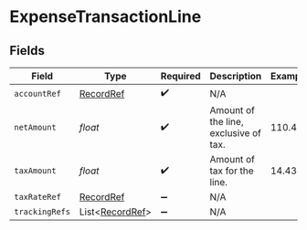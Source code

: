 # ExpenseTransactionLine


## Fields

| Field                                               | Type                                                | Required                                            | Description                                         | Example                                             |
| --------------------------------------------------- | --------------------------------------------------- | --------------------------------------------------- | --------------------------------------------------- | --------------------------------------------------- |
| `accountRef`                                        | [RecordRef](../../models/shared/RecordRef.md)       | :heavy_check_mark:                                  | N/A                                                 |                                                     |
| `netAmount`                                         | *float*                                             | :heavy_check_mark:                                  | Amount of the line, exclusive of tax.               | 110.42                                              |
| `taxAmount`                                         | *float*                                             | :heavy_check_mark:                                  | Amount of tax for the line.                         | 14.43                                               |
| `taxRateRef`                                        | [RecordRef](../../models/shared/RecordRef.md)       | :heavy_minus_sign:                                  | N/A                                                 |                                                     |
| `trackingRefs`                                      | List<[RecordRef](../../models/shared/RecordRef.md)> | :heavy_minus_sign:                                  | N/A                                                 |                                                     |